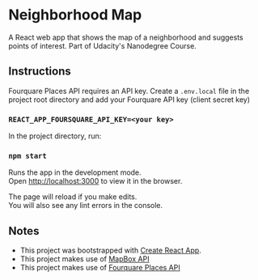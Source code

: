 # Neighborhood Map

A React web app that shows the map of a neighborhood and suggests points of interest. Part of Udacity's Nanodegree Course.

## Instructions

Fourquare Places API requires an API key. Create a `.env.local` file in the project root directory and add your Fourquare API key (client secret key)

### `REACT_APP_FOURSQUARE_API_KEY=<your key>`

In the project directory, run:

### `npm start`

Runs the app in the development mode.<br>
Open [http://localhost:3000](http://localhost:3000) to view it in the browser.

The page will reload if you make edits.<br>
You will also see any lint errors in the console.

## Notes

- This project was bootstrapped with [Create React App](https://github.com/facebook/create-react-app).
- This project makes use of [MapBox API](https://www.mapbox.com/)
- This project makes use of [Fourquare Places API](https://developer.foursquare.com/)
